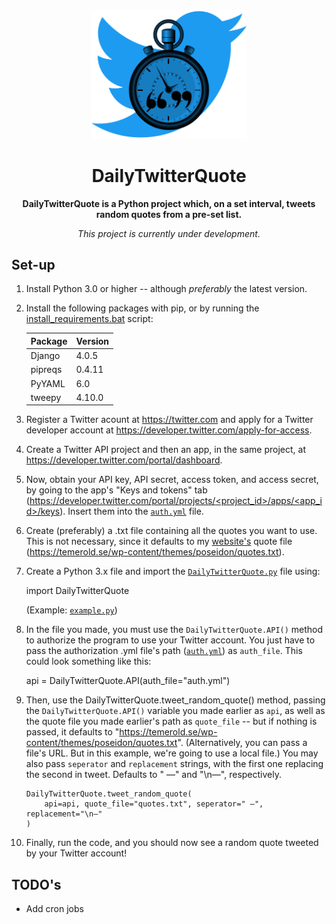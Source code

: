 <div align="center">
    <img src="./media/logo.png" width="250"/>
    <h1><b>DailyTwitterQuote</b></h1>
    <p><b>DailyTwitterQuote is a Python project which, on a set interval, tweets random quotes from a pre-set list.</b></p>
    <p><i>This project is currently under development.</i></p>
</div>

## Set-up
1.  Install Python 3.0 or higher -- although *preferably* the latest version.
2.  Install the following packages with pip, or by running the [install_requirements.bat](install_requirements.bat) script:

    | Package | Version |
    |---------|---------|
    | Django  | 4.0.5   |
    | pipreqs | 0.4.11  |
    | PyYAML  | 6.0     |
    | tweepy  | 4.10.0  |

3.  Register a Twitter acount at https://twitter.com and apply for a Twitter developer account at https://developer.twitter.com/apply-for-access.
4.  Create a Twitter API project and then an app, in the same project, at https://developer.twitter.com/portal/dashboard.
5.  Now, obtain your API key, API secret, access token, and access secret, by going to the app's "Keys and tokens" tab ([https://developer.twitter.com/portal/projects/<project_id>/apps/<app_id>/keys](https://developer.twitter.com/portal/projects/<project_id>/apps/<app_id>/keys)). Insert them into the [`auth.yml`](auth.yml) file.
6.  Create (preferably) a .txt file containing all the quotes you want to use. This is not necessary, since it defaults to my [website's](https://temerold.se/) quote file (https://temerold.se/wp-content/themes/poseidon/quotes.txt).
7.  Create a Python 3.x file and import the [`DailyTwitterQuote.py`](DailyTwitterQuote.py) file using:

       import DailyTwitterQuote

    (Example: [`example.py`](example.py))

8.  In the file you made, you must use the `DailyTwitterQuote.API()` method to authorize the program to use your Twitter account. You just have to pass the authorization .yml file's path ([`auth.yml`](auth.yml)) as `auth_file`. This could look something like this:

       api = DailyTwitterQuote.API(auth_file="auth.yml")

9.  Then, use the DailyTwitterQuote.tweet_random_quote() method, passing the `DailyTwitterQuote.API()` variable you made earlier as `api`, as well as the quote file you made earlier's path as `quote_file` -- but if nothing is passed, it defaults to "https://temerold.se/wp-content/themes/poseidon/quotes.txt". (Alternatively, you can pass a file's URL. But in this example, we're going to use a local file.) You may also pass `seperator` and `replacement` strings, with the first one replacing the second in tweet. Defaults to " —" and "\n—", respectively.

        DailyTwitterQuote.tweet_random_quote(
            api=api, quote_file="quotes.txt", seperator=" —", replacement="\n—"
        )


10. Finally, run the code, and you should now see a random quote tweeted by your Twitter account!

## TODO's
* Add cron jobs
